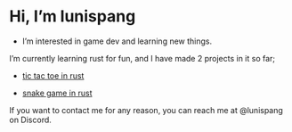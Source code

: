 # Hi, I’m lunispang

- I’m interested in game dev and learning new things.

I’m currently learning rust for fun, and I have made 2 projects in it so far;

- [tic tac toe in rust](https://github.com/lunispang/tic-tac-toe-rust)
  
- [snake game in rust](https://github.com/lunispang/rusty-snake)

If you want to contact me for any reason, you can reach me at @lunispang on Discord.
